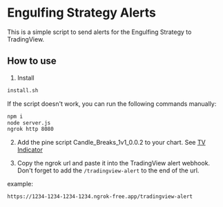 # Engulfing Strategy Alerts

This is a simple script to send alerts for the Engulfing Strategy to TradingView.

## How to use

1. Install

```sh
install.sh
```

If the script doesn't work, you can run the following commands manually:

```sh
npm i
node server.js
ngrok http 8080
```

2. Add the pine script Candle_Breaks_1v1_0.0.2 to your chart. See [TV Indicator](https://www.tradingview.com/script/sY3O4f3W-Engulfing-Candle-1v1-0-0-2/)

3. Copy the ngrok url and paste it into the TradingView alert webhook. Don't forget to add the `/tradingview-alert` to the end of the url.

example:

```
https://1234-1234-1234-1234.ngrok-free.app/tradingview-alert
```
